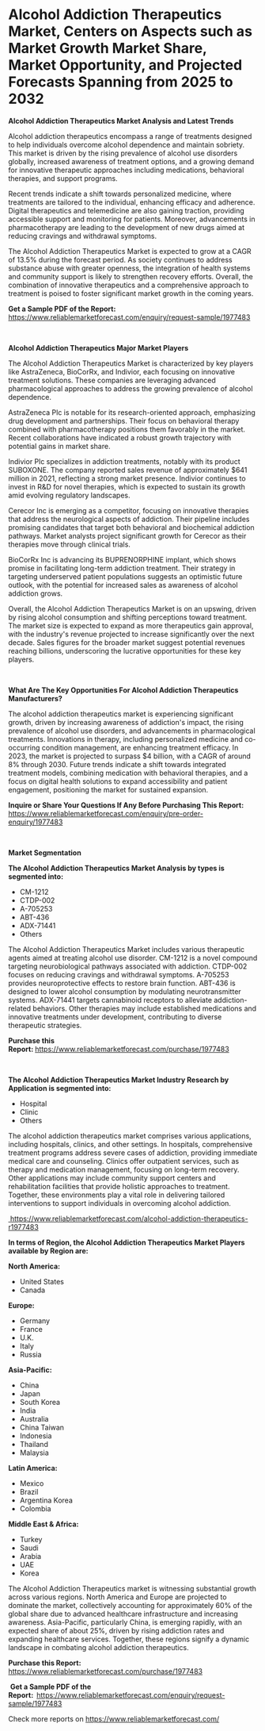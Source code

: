 <p><h1>Alcohol Addiction Therapeutics Market, Centers on Aspects such as Market Growth Market Share, Market Opportunity, and Projected Forecasts Spanning from 2025 to 2032</h1></p><p><strong>Alcohol Addiction Therapeutics Market Analysis and Latest Trends</strong></p>
<p><p>Alcohol addiction therapeutics encompass a range of treatments designed to help individuals overcome alcohol dependence and maintain sobriety. This market is driven by the rising prevalence of alcohol use disorders globally, increased awareness of treatment options, and a growing demand for innovative therapeutic approaches including medications, behavioral therapies, and support programs. </p><p>Recent trends indicate a shift towards personalized medicine, where treatments are tailored to the individual, enhancing efficacy and adherence. Digital therapeutics and telemedicine are also gaining traction, providing accessible support and monitoring for patients. Moreover, advancements in pharmacotherapy are leading to the development of new drugs aimed at reducing cravings and withdrawal symptoms.</p><p>The Alcohol Addiction Therapeutics Market is expected to grow at a CAGR of 13.5% during the forecast period. As society continues to address substance abuse with greater openness, the integration of health systems and community support is likely to strengthen recovery efforts. Overall, the combination of innovative therapeutics and a comprehensive approach to treatment is poised to foster significant market growth in the coming years.</p></p>
<p><strong>Get a Sample PDF of the Report:&nbsp;</strong> <a href="https://www.reliablemarketforecast.com/enquiry/request-sample/1977483?utm_campaign=2443&utm_medium=2&utm_source=Github&utm_content=ia&utm_term=03032025&utm_id=alcohol-addiction-therapeutics">https://www.reliablemarketforecast.com/enquiry/request-sample/1977483</a></p>
<p>&nbsp;</p>
<p><strong>Alcohol Addiction Therapeutics Major Market Players</strong></p>
<p><p>The Alcohol Addiction Therapeutics Market is characterized by key players like AstraZeneca, BioCorRx, and Indivior, each focusing on innovative treatment solutions. These companies are leveraging advanced pharmacological approaches to address the growing prevalence of alcohol dependence.</p><p>AstraZeneca Plc is notable for its research-oriented approach, emphasizing drug development and partnerships. Their focus on behavioral therapy combined with pharmacotherapy positions them favorably in the market. Recent collaborations have indicated a robust growth trajectory with potential gains in market share.</p><p>Indivior Plc specializes in addiction treatments, notably with its product SUBOXONE. The company reported sales revenue of approximately $641 million in 2021, reflecting a strong market presence. Indivior continues to invest in R&D for novel therapies, which is expected to sustain its growth amid evolving regulatory landscapes.</p><p>Cerecor Inc is emerging as a competitor, focusing on innovative therapies that address the neurological aspects of addiction. Their pipeline includes promising candidates that target both behavioral and biochemical addiction pathways. Market analysts project significant growth for Cerecor as their therapies move through clinical trials.</p><p>BioCorRx Inc is advancing its BUPRENORPHINE implant, which shows promise in facilitating long-term addiction treatment. Their strategy in targeting underserved patient populations suggests an optimistic future outlook, with the potential for increased sales as awareness of alcohol addiction grows.</p><p>Overall, the Alcohol Addiction Therapeutics Market is on an upswing, driven by rising alcohol consumption and shifting perceptions toward treatment. The market size is expected to expand as more therapeutics gain approval, with the industry's revenue projected to increase significantly over the next decade. Sales figures for the broader market suggest potential revenues reaching billions, underscoring the lucrative opportunities for these key players.</p></p>
<p>&nbsp;</p>
<p><strong>What Are The Key Opportunities For Alcohol Addiction Therapeutics Manufacturers?</strong></p>
<p><p>The alcohol addiction therapeutics market is experiencing significant growth, driven by increasing awareness of addiction's impact, the rising prevalence of alcohol use disorders, and advancements in pharmacological treatments. Innovations in therapy, including personalized medicine and co-occurring condition management, are enhancing treatment efficacy. In 2023, the market is projected to surpass $4 billion, with a CAGR of around 8% through 2030. Future trends indicate a shift towards integrated treatment models, combining medication with behavioral therapies, and a focus on digital health solutions to expand accessibility and patient engagement, positioning the market for sustained expansion.</p></p>
<p><strong>Inquire or Share Your Questions If Any Before Purchasing This Report:</strong> <a href="https://www.reliablemarketforecast.com/enquiry/pre-order-enquiry/1977483?utm_campaign=2443&utm_medium=2&utm_source=Github&utm_content=ia&utm_term=03032025&utm_id=alcohol-addiction-therapeutics">https://www.reliablemarketforecast.com/enquiry/pre-order-enquiry/1977483</a></p>
<p>&nbsp;</p>
<p><strong>Market Segmentation</strong></p>
<p><strong>The Alcohol Addiction Therapeutics Market Analysis by types is segmented into:</strong></p>
<p><ul><li>CM-1212</li><li>CTDP-002</li><li>A-705253</li><li>ABT-436</li><li>ADX-71441</li><li>Others</li></ul></p>
<p><p>The Alcohol Addiction Therapeutics Market includes various therapeutic agents aimed at treating alcohol use disorder. CM-1212 is a novel compound targeting neurobiological pathways associated with addiction. CTDP-002 focuses on reducing cravings and withdrawal symptoms. A-705253 provides neuroprotective effects to restore brain function. ABT-436 is designed to lower alcohol consumption by modulating neurotransmitter systems. ADX-71441 targets cannabinoid receptors to alleviate addiction-related behaviors. Other therapies may include established medications and innovative treatments under development, contributing to diverse therapeutic strategies.</p></p>
<p><strong>Purchase this Report:&nbsp;</strong><a href="https://www.reliablemarketforecast.com/purchase/1977483?utm_campaign=2443&utm_medium=2&utm_source=Github&utm_content=ia&utm_term=03032025&utm_id=alcohol-addiction-therapeutics">https://www.reliablemarketforecast.com/purchase/1977483</a></p>
<p>&nbsp;</p>
<p><strong>The Alcohol Addiction Therapeutics Market Industry Research by Application is segmented into:</strong></p>
<p><ul><li>Hospital</li><li>Clinic</li><li>Others</li></ul></p>
<p><p>The alcohol addiction therapeutics market comprises various applications, including hospitals, clinics, and other settings. In hospitals, comprehensive treatment programs address severe cases of addiction, providing immediate medical care and counseling. Clinics offer outpatient services, such as therapy and medication management, focusing on long-term recovery. Other applications may include community support centers and rehabilitation facilities that provide holistic approaches to treatment. Together, these environments play a vital role in delivering tailored interventions to support individuals in overcoming alcohol addiction.</p></p>
<p><a href="https://www.reliablemarketforecast.com/alcohol-addiction-therapeutics-r1977483?utm_campaign=2443&utm_medium=2&utm_source=Github&utm_content=ia&utm_term=03032025&utm_id=alcohol-addiction-therapeutics">&nbsp;https://www.reliablemarketforecast.com/alcohol-addiction-therapeutics-r1977483</a></p>
<p><strong>In terms of Region, the Alcohol Addiction Therapeutics Market Players available by Region are:</strong></p>
<p>
    <p> <strong> North America: </strong>
        <ul>
            <li>United States</li>
            <li>Canada</li>
        </ul>
        </p> 
    <p> <strong> Europe: </strong>
        <ul>
            <li>Germany</li>
            <li>France</li>
            <li>U.K.</li>
            <li>Italy</li>
            <li>Russia</li>
        </ul>
        </p> 
    <p> <strong> Asia-Pacific: </strong>
        <ul>
            <li>China</li>
            <li>Japan</li>
            <li>South Korea</li>
            <li>India</li>
            <li>Australia</li>
            <li>China Taiwan</li>
            <li>Indonesia</li>
            <li>Thailand</li>
            <li>Malaysia</li>
        </ul>
        </p> 
    <p> <strong> Latin America: </strong>
        <ul>
            <li>Mexico</li>
            <li>Brazil</li>
            <li>Argentina Korea</li>
            <li>Colombia</li>
        </ul>
        </p> 
    <p> <strong> Middle East & Africa: </strong>
        <ul>
            <li>Turkey</li>
            <li>Saudi</li>
            <li>Arabia</li>
            <li>UAE</li>
            <li>Korea</li>
        </ul>
    </p>
    </p>
<p><p>The Alcohol Addiction Therapeutics market is witnessing substantial growth across various regions. North America and Europe are projected to dominate the market, collectively accounting for approximately 60% of the global share due to advanced healthcare infrastructure and increasing awareness. Asia-Pacific, particularly China, is emerging rapidly, with an expected share of about 25%, driven by rising addiction rates and expanding healthcare services. Together, these regions signify a dynamic landscape in combating alcohol addiction therapeutics.</p></p>
<p><strong>Purchase this Report: </strong><a href="https://www.reliablemarketforecast.com/purchase/1977483?utm_campaign=2443&utm_medium=2&utm_source=Github&utm_content=ia&utm_term=03032025&utm_id=alcohol-addiction-therapeutics">https://www.reliablemarketforecast.com/purchase/1977483</a></p>
<p>&nbsp;<strong>Get a Sample PDF of the Report:&nbsp;&nbsp;</strong><a href="https://www.reliablemarketforecast.com/enquiry/request-sample/1977483?utm_campaign=2443&utm_medium=2&utm_source=Github&utm_content=ia&utm_term=03032025&utm_id=alcohol-addiction-therapeutics">https://www.reliablemarketforecast.com/enquiry/request-sample/1977483</a></p>
<p><strong></strong></p>
<p>Check more reports on <a href="https://www.reliablemarketforecast.com/?utm_campaign=2443&utm_medium=2&utm_source=Github&utm_content=ia&utm_term=03032025&utm_id=alcohol-addiction-therapeutics">https://www.reliablemarketforecast.com/</a></p>